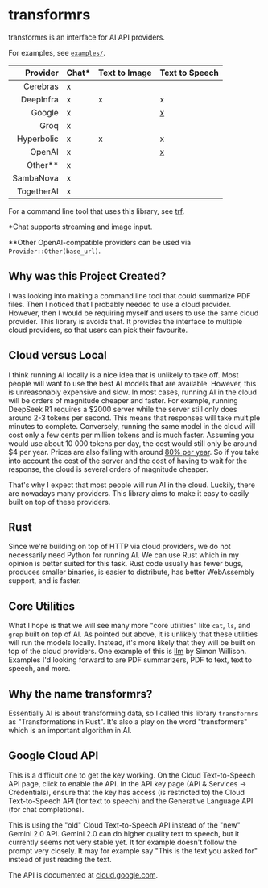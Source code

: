 # transformrs

transformrs is an interface for AI API providers.

For examples, see [`examples/`](https://github.com/transformrs/transformrs/tree/main/examples).

Provider | Chat* | Text to Image | Text to Speech
--: | --- | --- | ---
Cerebras | x |
DeepInfra | x | x | x
Google | x |  | [x](#google-cloud-api)
Groq | x |
Hyperbolic | x | x | x
OpenAI | x | | [x](https://platform.openai.com/docs/guides/text-to-speech)
Other** | x
SambaNova | x |
TogetherAI | x |

For a command line tool that uses this library, see [trf](https://github.com/transformrs/trf).

\*Chat supports streaming and image input.

\*\*Other OpenAI-compatible providers can be used via `Provider::Other(base_url)`.

## Why was this Project Created?

I was looking into making a command line tool that could summarize PDF files.
Then I noticed that I probably needed to use a cloud provider.
However, then I would be requiring myself and users to use the same cloud provider.
This library is avoids that.
It provides the interface to multiple cloud providers, so that users can pick their favourite.

## Cloud versus Local

I think running AI locally is a nice idea that is unlikely to take off.
Most people will want to use the best AI models that are available.
However, this is unreasonably expensive and slow.
In most cases, running AI in the cloud will be orders of magnitude cheaper and faster.
For example, running DeepSeek R1 requires a $2000 server while the server still only does around 2-3 tokens per second.
This means that responses will take multiple minutes to complete.
Conversely, running the same model in the cloud will cost only a few cents per million tokens and is much faster.
Assuming you would use about 10 000 tokens per day, the cost would still only be around $4 per year.
Prices are also falling with around [80% per year](https://huijzer.xyz/posts/ai-learning-rate/).
So if you take into account the cost of the server and the cost of having to wait for the response, the cloud is several orders of magnitude cheaper.

That's why I expect that most people will run AI in the cloud.
Luckily, there are nowadays many providers.
This library aims to make it easy to easily built on top of these providers.

## Rust

Since we're building on top of HTTP via cloud providers, we do not necessarily need Python for running AI.
We can use Rust which in my opinion is better suited for this task.
Rust code usually has fewer bugs, produces smaller binaries, is easier to distribute, has better WebAssembly support, and is faster.

## Core Utilities

What I hope is that we will see many more "core utilities" like `cat`, `ls`, and `grep` built on top of AI.
As pointed out above, it is unlikely that these utilities will run the models locally.
Instead, it's more likely that they will be built on top of the cloud providers.
One example of this is [llm](https://github.com/simonw/llm) by Simon Willison.
Examples I'd looking forward to are PDF summarizers, PDF to text, text to speech, and more.

## Why the name transformrs?

Essentially AI is about transforming data, so I called this library `transformrs` as "Transformations in Rust".
It's also a play on the word "transformers" which is an important algorithm in AI.

## Google Cloud API

This is a difficult one to get the key working.
On the Cloud Text-to-Speech API page, click to enable the API.
In the API key page (API & Services -> Credentials), ensure that the key has access (is restricted to) the Cloud Text-to-Speech API (for text to speech) and the Generative Language API (for chat completions).

This is using the "old" Cloud Text-to-Speech API instead of the "new" Gemini 2.0 API.
Gemini 2.0 can do higher quality text to speech, but it currently seems not very stable yet.
It for example doesn't follow the prompt very closely.
It may for example say "This is the text you asked for" instead of just reading the text.

The API is documented at [cloud.google.com](https://cloud.google.com/text-to-speech/docs/reference/rest/v1beta1/text/synthesize).
